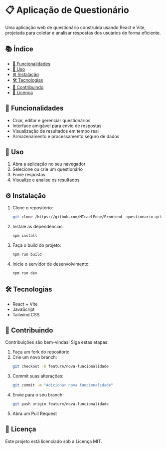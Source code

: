 # 📋 Aplicação de Questionário

Uma aplicação web de questionário construída usando React e Vite, projetada para coletar e analisar respostas dos usuários de forma eficiente.

## 📚 Índice
- [🚀 Funcionalidades](#-funcionalidades)
- [🎯 Uso](#-uso)
- [⚙️ Instalação](#-instalação)
- [🛠️ Tecnologias](#-tecnologias)
- [🤝 Contribuindo](#-contribuindo)
- [📜 Licença](#-licença)

## 🚀 Funcionalidades
- Criar, editar e gerenciar questionários
- Interface amigável para envio de respostas
- Visualização de resultados em tempo real
- Armazenamento e processamento seguro de dados

## 🎯 Uso
1. Abra a aplicação no seu navegador
2. Selecione ou crie um questionário
3. Envie respostas
4. Visualize e analise os resultados

## ⚙️ Instalação
1. Clone o repositório:
   ```bash
   git clone /https://github.com/MIcaelFone/Frontend--questionario.git
   ```

2. Instale as dependências:
   ```bash
   npm install
   ```
3. Faça o build do projeto:
   ```bash
   npm run build
   ```
4. Inicie o servidor de desenvolvimento:
   ```bash
   npm run dev
   ```

## 🛠️ Tecnologias
- React + Vite
- JavaScript
- Tailwind CSS


## 🤝 Contribuindo
Contribuições são bem-vindas! Siga estas etapas:
1. Faça um fork do repositório
2. Crie um novo branch:
   ```bash
   git checkout -b feature/nova-funcionalidade
   ```
3. Commit suas alterações:
   ```bash
   git commit -m "Adicionar nova funcionalidade"
   ```
4. Envie para o seu branch:
   ```bash
   git push origin feature/nova-funcionalidade
   ```
5. Abra um Pull Request

## 📜 Licença
Este projeto está licenciado sob a Licença MIT.
